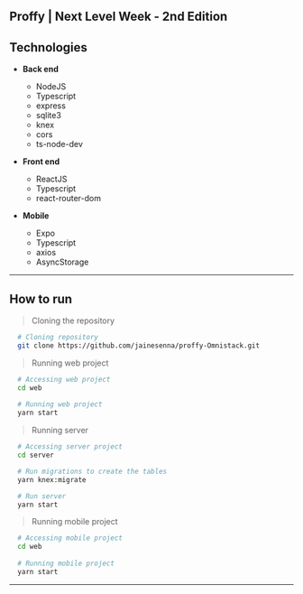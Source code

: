 ## Proffy | Next Level Week - 2nd Edition

##  Technologies
  - **Back end**
    - NodeJS
    - Typescript
    - express
    - sqlite3
    - knex
    - cors
    - ts-node-dev
  
  - **Front end**
    - ReactJS
    - Typescript
    - react-router-dom
    
  - **Mobile**
    - Expo
    - Typescript
    - axios
    - AsyncStorage

---

## How to run

  > Cloning the repository
  ```bash
    # Cloning repository
    git clone https://github.com/jainesenna/proffy-Omnistack.git
  ```

  > Running web project
  ```bash
    # Accessing web project
    cd web
    
    # Running web project
    yarn start
  ```

  > Running server
  ```bash
    # Accessing server project
    cd server

    # Run migrations to create the tables
    yarn knex:migrate

    # Run server
    yarn start
  ```
  > Running mobile project
  ```bash
    # Accessing mobile project
    cd web
    
    # Running mobile project
    yarn start
  ```

---
